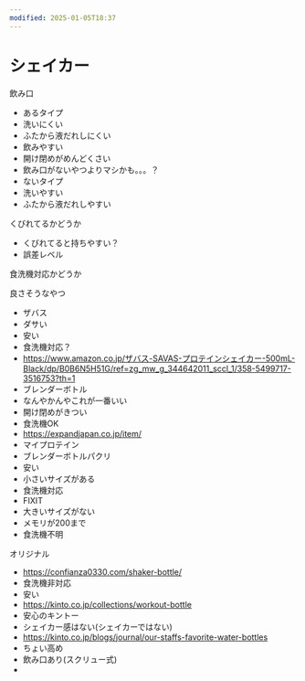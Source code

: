 ```yaml
---
modified: 2025-01-05T18:37
---
```

# シェイカー

飲み口

- あるタイプ  
- 洗いにくい  
- ふたから液だれしにくい  
- 飲みやすい  
- 開け閉めがめんどくさい  
- 飲み口がないやつよりマシかも。。。？  
- ないタイプ  
- 洗いやすい  
- ふたから液だれしやすい  

くびれてるかどうか

- くびれてると持ちやすい？  
- 誤差レベル  

食洗機対応かどうか

良さそうなやつ

- ザバス  
- ダサい  
- 安い  
- 食洗機対応？  
- https://www.amazon.co.jp/ザバス-SAVAS-プロテインシェイカー-500mL-Black/dp/B0B6N5H51G/ref=zg_mw_g_344642011_sccl_1/358-5499717-3516753?th=1  
- ブレンダーボトル  
- なんやかんやこれが一番いい  
- 開け閉めがきつい  
- 食洗機OK  
- https://expandjapan.co.jp/item/  
- マイプロテイン  
- ブレンダーボトルパクリ  
- 安い  
- 小さいサイズがある  
- 食洗機対応  
- FIXIT  
- 大きいサイズがない  
- メモリが200まで  
- 食洗機不明  

オリジナル

- https://confianza0330.com/shaker-bottle/  
- 食洗機非対応  
- 安い  
- https://kinto.co.jp/collections/workout-bottle  
- 安心のキントー  
- シェイカー感はない(シェイカーではない)  
- https://kinto.co.jp/blogs/journal/our-staffs-favorite-water-bottles  
- ちょい高め  
- 飲み口あり(スクリュー式)  
-